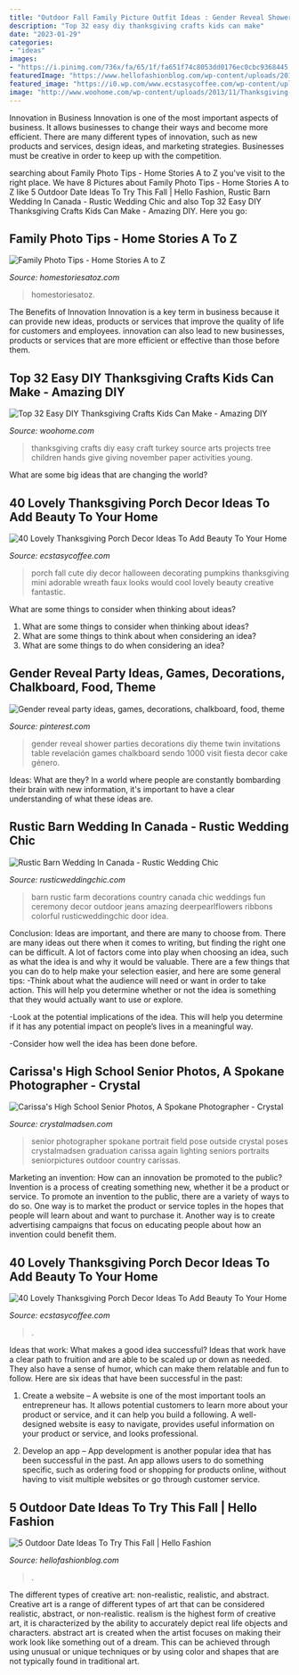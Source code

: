 ```yaml
---
title: "Outdoor Fall Family Picture Outfit Ideas : Gender Reveal Shower Parties Decorations Diy Theme Twin Invitations Table Revelación Games Chalkboard Sendo 1000 Visit Fiesta Decor Cake Género"
description: "Top 32 easy diy thanksgiving crafts kids can make"
date: "2023-01-29"
categories:
- "ideas"
images:
- "https://i.pinimg.com/736x/fa/65/1f/fa651f74c8053dd0176ec0cbc9368445.jpg"
featuredImage: "https://www.hellofashionblog.com/wp-content/uploads/2017/10/H21B2209.jpg"
featured_image: "https://i0.wp.com/www.ecstasycoffee.com/wp-content/uploads/2016/10/Porch-Décor-Ideas-5.jpg?resize=550%2C794"
image: "http://www.woohome.com/wp-content/uploads/2013/11/Thanksgiving-Crafts-Kids-Can-Make-18.jpg"
---
```



Innovation in Business
Innovation is one of the most important aspects of business. It allows businesses to change their ways and become more efficient. There are many different types of innovation, such as new products and services, design ideas, and marketing strategies. Businesses must be creative in order to keep up with the competition.

	

		
searching about Family Photo Tips - Home Stories A to Z you've visit to the right place. We have 8 Pictures about Family Photo Tips - Home Stories A to Z like 5 Outdoor Date Ideas To Try This Fall | Hello Fashion, Rustic Barn Wedding In Canada - Rustic Wedding Chic and also Top 32 Easy DIY Thanksgiving Crafts Kids Can Make - Amazing DIY. Here you go:
		
    
## Family Photo Tips - Home Stories A To Z

<img loading=lazy src="https://www.homestoriesatoz.com/wp-content/uploads/2014/10/how-to-diy-family-pictures-15.jpg" onerror="this.onerror=null;this.src='https://tse1.mm.bing.net/th?id=OIP.f15653Gel-FMBHp3WeXzSAHaLL&amp;pid=15.1';" alt="Family Photo Tips - Home Stories A to Z">

_Source: homestoriesatoz.com_

>homestoriesatoz. 

	

The Benefits of Innovation
Innovation is a key term in business because it can provide new ideas, products or services that improve the quality of life for customers and employees. innovation can also lead to new businesses, products or services that are more efficient or effective than those before them.

    
## Top 32 Easy DIY Thanksgiving Crafts Kids Can Make - Amazing DIY

<img loading=lazy src="http://www.woohome.com/wp-content/uploads/2013/11/Thanksgiving-Crafts-Kids-Can-Make-18.jpg" onerror="this.onerror=null;this.src='https://tse1.mm.bing.net/th?id=OIP.zuZf68lY4SK0b5a1qaxIWgHaJ4&amp;pid=15.1';" alt="Top 32 Easy DIY Thanksgiving Crafts Kids Can Make - Amazing DIY">

_Source: woohome.com_

>thanksgiving crafts diy easy craft turkey source arts projects tree children hands give giving november paper activities young. 

	

What are some big ideas that are changing the world?

    
## 40 Lovely Thanksgiving Porch Decor Ideas To Add Beauty To Your Home

<img loading=lazy src="https://i2.wp.com/www.ecstasycoffee.com/wp-content/uploads/2016/10/DIY-Fall-Porch-Ideas-6.jpg" onerror="this.onerror=null;this.src='https://tse1.mm.bing.net/th?id=OIP.XkiACO0dWm5P1sKhW0aoPQHaLH&amp;pid=15.1';" alt="40 Lovely Thanksgiving Porch Decor Ideas To Add Beauty To Your Home">

_Source: ecstasycoffee.com_

>porch fall cute diy decor halloween decorating pumpkins thanksgiving mini adorable wreath faux looks would cool lovely beauty creative fantastic. 

	

What are some things to consider when thinking about ideas?
1. What are some things to consider when thinking about ideas?
2. What are some things to think about when considering an idea?
3. What are some things to do when considering an idea?

    
## Gender Reveal Party Ideas, Games, Decorations, Chalkboard, Food, Theme

<img loading=lazy src="https://i.pinimg.com/736x/fa/65/1f/fa651f74c8053dd0176ec0cbc9368445.jpg" onerror="this.onerror=null;this.src='https://tse4.mm.bing.net/th?id=OIP.fHbNkb_UxeBxJTXgfptAlgHaJ3&amp;pid=15.1';" alt="Gender reveal party ideas, games, decorations, chalkboard, food, theme">

_Source: pinterest.com_

>gender reveal shower parties decorations diy theme twin invitations table revelación games chalkboard sendo 1000 visit fiesta decor cake género. 

	

Ideas: What are they?
In a world where people are constantly bombarding their brain with new information, it's important to have a clear understanding of what these ideas are.

    
## Rustic Barn Wedding In Canada - Rustic Wedding Chic

<img loading=lazy src="http://rusticweddingchic.com/wp-content/uploads/2015/04/Stetson_MacIntrye_Family_Creative_Imagery_TBLRYANKATIE64_low-590x885.jpg" onerror="this.onerror=null;this.src='https://tse3.mm.bing.net/th?id=OIP.-FblNiM62DqEv-zt0EWgvAHaLH&amp;pid=15.1';" alt="Rustic Barn Wedding In Canada - Rustic Wedding Chic">

_Source: rusticweddingchic.com_

>barn rustic farm decorations country canada chic weddings fun ceremony decor outdoor jeans amazing deerpearlflowers ribbons colorful rusticweddingchic door idea. 

	

Conclusion: Ideas are important, and there are many to choose from.
There are many ideas out there when it comes to writing, but finding the right one can be difficult. A lot of factors come into play when choosing an idea, such as what the idea is and why it would be valuable. There are a few things that you can do to help make your selection easier, and here are some general tips:
-Think about what the audience will need or want in order to take action. This will help you determine whether or not the idea is something that they would actually want to use or explore.

-Look at the potential implications of the idea. This will help you determine if it has any potential impact on people’s lives in a meaningful way.

-Consider how well the idea has been done before.

    
## Carissa&#039;s High School Senior Photos, A Spokane Photographer - Crystal

<img loading=lazy src="http://www.crystalmadsen.com/wp-content/uploads/2012/09/Girls-Senior-Photo-Ideas-Spokane_0071-682x1024.jpg" onerror="this.onerror=null;this.src='https://tse2.mm.bing.net/th?id=OIP.O9Tk3LwZ27xQ5GO4X5B_dAHaLH&amp;pid=15.1';" alt="Carissa&#039;s High School Senior Photos, A Spokane Photographer - Crystal">

_Source: crystalmadsen.com_

>senior photographer spokane portrait field pose outside crystal poses crystalmadsen graduation carissa again lighting seniors portraits seniorpictures outdoor country carissas. 

	

Marketing an invention: How can an innovation be promoted to the public?
Invention is a process of creating something new, whether it be a product or service. To promote an invention to the public, there are a variety of ways to do so. One way is to market the product or service toples in the hopes that people will learn about and want to purchase it. Another way is to create advertising campaigns that focus on educating people about how an invention could benefit them.

    
## 40 Lovely Thanksgiving Porch Decor Ideas To Add Beauty To Your Home

<img loading=lazy src="https://i0.wp.com/www.ecstasycoffee.com/wp-content/uploads/2016/10/Porch-Décor-Ideas-5.jpg?resize=550%2C794" onerror="this.onerror=null;this.src='https://tse2.mm.bing.net/th?id=OIP.sr1qO2qFBWQffAI-CUdsTQHaKs&amp;pid=15.1';" alt="40 Lovely Thanksgiving Porch Decor Ideas To Add Beauty To Your Home">

_Source: ecstasycoffee.com_

>. 

	

Ideas that work: What makes a good idea successful?
Ideas that work have a clear path to fruition and are able to be scaled up or down as needed. They also have a sense of humor, which can make them relatable and fun to follow. Here are six ideas that have been successful in the past:
1. Create a website – A website is one of the most important tools an entrepreneur has. It allows potential customers to learn more about your product or service, and it can help you build a following. A well-designed website is easy to navigate, provides useful information on your product or service, and looks professional.

2. Develop an app – App development is another popular idea that has been successful in the past. An app allows users to do something specific, such as ordering food or shopping for products online, without having to visit multiple websites or go through customer service.

    
## 5 Outdoor Date Ideas To Try This Fall | Hello Fashion

<img loading=lazy src="https://www.hellofashionblog.com/wp-content/uploads/2017/10/H21B2209.jpg" onerror="this.onerror=null;this.src='https://tse4.mm.bing.net/th?id=OIP.W0CafKSW4m_0p1u-YErECAHaLH&amp;pid=15.1';" alt="5 Outdoor Date Ideas To Try This Fall | Hello Fashion">

_Source: hellofashionblog.com_

>. 

	

The different types of creative art: non-realistic, realistic, and abstract.
Creative art is a range of different types of art that can be considered realistic, abstract, or non-realistic. realism is the highest form of creative art, it is characterized by the ability to accurately depict real life objects and characters. abstract art is created when the artist focuses on making their work look like something out of a dream. This can be achieved through using unusual or unique techniques or by using color and shapes that are not typically found in traditional art.

